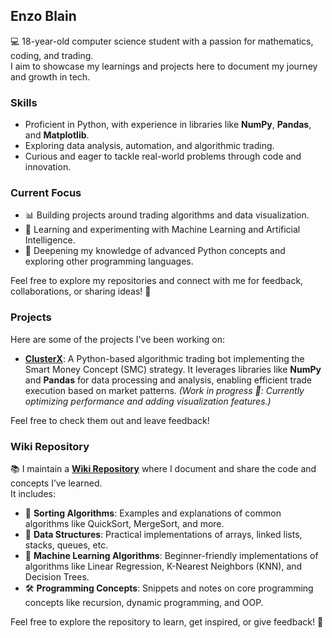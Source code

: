 ## Enzo Blain  
💻 18-year-old computer science student with a passion for mathematics, coding, and trading.  
I aim to showcase my learnings and projects here to document my journey and growth in tech.  

### Skills  
- Proficient in Python, with experience in libraries like **NumPy**, **Pandas**, and **Matplotlib**.  
- Exploring data analysis, automation, and algorithmic trading.  
- Curious and eager to tackle real-world problems through code and innovation.  

### Current Focus  
- 📊 Building projects around trading algorithms and data visualization.  
- 🤖 Learning and experimenting with Machine Learning and Artificial Intelligence.  
- 🧠 Deepening my knowledge of advanced Python concepts and exploring other programming languages.  

Feel free to explore my repositories and connect with me for feedback, collaborations, or sharing ideas! 🚀  

### Projects  
Here are some of the projects I've been working on:  

- **[ClusterX](https://github.com/enzoblain/ClusterX)**: A Python-based algorithmic trading bot implementing the Smart Money Concept (SMC) strategy. It leverages libraries like **NumPy** and **Pandas** for data processing and analysis, enabling efficient trade execution based on market patterns. *(Work in progress 🚧: Currently optimizing performance and adding visualization features.)*

Feel free to check them out and leave feedback!  

### Wiki Repository  
📚 I maintain a **[Wiki Repository](https://github.com/enzoblain/Wiki)** where I document and share the code and concepts I’ve learned.  
It includes:  
- 🧮 **Sorting Algorithms**: Examples and explanations of common algorithms like QuickSort, MergeSort, and more.  
- 🔢 **Data Structures**: Practical implementations of arrays, linked lists, stacks, queues, etc.  
- 🧠 **Machine Learning Algorithms**: Beginner-friendly implementations of algorithms like Linear Regression, K-Nearest Neighbors (KNN), and Decision Trees.  
- 🛠️ **Programming Concepts**: Snippets and notes on core programming concepts like recursion, dynamic programming, and OOP.  

Feel free to explore the repository to learn, get inspired, or give feedback! 🚀  
